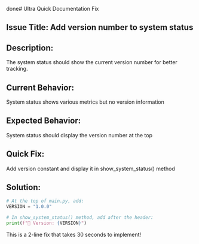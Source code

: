 done# Ultra Quick Documentation Fix

## Issue Title: Add version number to system status

## Description:
The system status should show the current version number for better tracking.

## Current Behavior:
System status shows various metrics but no version information

## Expected Behavior:
System status should display the version number at the top

## Quick Fix:
Add version constant and display it in show_system_status() method

## Solution:
```python
# At the top of main.py, add:
VERSION = "1.0.0"

# In show_system_status() method, add after the header:
print(f"🔢 Version: {VERSION}")
```

This is a 2-line fix that takes 30 seconds to implement!
